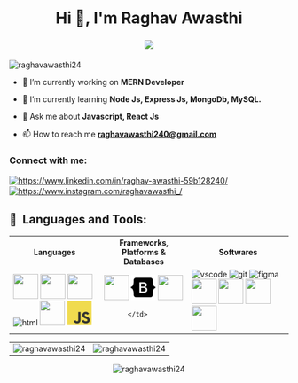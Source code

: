 <h1 align="center">Hi 👋, I'm Raghav Awasthi</h1>
<!-- <h3 align="center">Prometeo'23 Hackoverflow Winner!</h3> -->
<!-- <h3 align="center"> <img src="https://readme-typing-svg.herokuapp.com?color=0357F7&lines=Frontend+Developer;P+%3A)" /> </h3> -->
<h3 align="center">
   <a href="https://github.com/DenverCoder1/readme-typing-svg"><img src="https://readme-typing-svg.herokuapp.com?lines=Frontend+Developer!;Web+Developer!;Prometeo'23+Hackoverflow+Winner!&center=true&width=500&height=50"></a> 
</h3>

<!-- <p align="center">
    <img src="https://github.com/raghavawasthi24/raghavawasthi24/blob/main/gitartwork.svg" />
</p>    -->

<p align="left"> <img src="https://komarev.com/ghpvc/?username=raghavawasthi24&label=Profile%20views&color=0e75b6&style=flat" alt="raghavawasthi24" /> </p>

- 🔭 I’m currently working on **MERN Developer**

- 🌱 I’m currently learning **Node Js, Express Js, MongoDb, MySQL.**

- 💬 Ask me about **Javascript, React Js**

- 📫 How to reach me **raghavawasthi240@gmail.com**

<h3 align="left">Connect with me:</h3>
<p align="left">
<a href="https://linkedin.com/in/https://www.linkedin.com/in/raghav-awasthi-59b128240/" target="blank"><img align="center" src="https://raw.githubusercontent.com/rahuldkjain/github-profile-readme-generator/master/src/images/icons/Social/linked-in-alt.svg" alt="https://www.linkedin.com/in/raghav-awasthi-59b128240/" height="30" width="40" /></a>
<a href="https://instagram.com/https://www.instagram.com/raghavawasthi_/" target="blank"><img align="center" src="https://raw.githubusercontent.com/rahuldkjain/github-profile-readme-generator/master/src/images/icons/Social/instagram.svg" alt="https://www.instagram.com/raghavawasthi_/" height="30" width="40" /></a>
</p>

<!-- <h3 align="left">Languages and Tools:</h3>
<p align="left">
   <a href="https://www.cprogramming.com/" target="_blank" rel="noreferrer"> <img src="https://raw.githubusercontent.com/devicons/devicon/master/icons/c/c-original.svg" alt="c" width="40" height="40"/> </a> <a href="https://www.w3schools.com/cpp/" target="_blank" rel="noreferrer"> <img src="https://raw.githubusercontent.com/devicons/devicon/master/icons/cplusplus/cplusplus-original.svg" alt="cplusplus" width="40" height="40"/> </a> <a href="https://www.w3schools.com/css/" target="_blank" rel="noreferrer"> <img src="https://raw.githubusercontent.com/devicons/devicon/master/icons/css3/css3-original-wordmark.svg" alt="css3" width="40" height="40"/> </a> <a href="https://www.w3.org/html/" target="_blank" rel="noreferrer"> <img src="https://raw.githubusercontent.com/devicons/devicon/master/icons/html5/html5-original-wordmark.svg" alt="html5" width="40" height="40"/> </a> <a href="https://developer.mozilla.org/en-US/docs/Web/JavaScript" target="_blank" rel="noreferrer"> <img src="https://raw.githubusercontent.com/devicons/devicon/master/icons/javascript/javascript-original.svg" alt="javascript" width="40" height="40"/> </a> <a href="https://reactjs.org/" target="_blank" rel="noreferrer"> <img src="https://raw.githubusercontent.com/devicons/devicon/master/icons/react/react-original-wordmark.svg" alt="react" width="40" height="40"/> </a>
 <a href="https://nodejs.org/" target="_blank" rel="noreferrer"> <img src="https://raw.githubusercontent.com/devicons/devicon/master/icons/node/node-original-wordmark.svg" alt="react" width="40" height="40"/> </a>
    <a href="https://expressjs.org/" target="_blank" rel="noreferrer"> <img src="https://raw.githubusercontent.com/devicons/devicon/master/icons/express/express-original-wordmark.svg" alt="react" width="40" height="40"/> </a>
    <a href="https://mongoDb.org/" target="_blank" rel="noreferrer"> <img src="https://raw.githubusercontent.com/devicons/devicon/master/icons/mongoDb/mongoDb-original-wordmark.svg" alt="react" width="40" height="40"/> </a>
    <a href="https://mysql.org/" target="_blank" rel="noreferrer"> <img src="https://raw.githubusercontent.com/devicons/devicon/master/icons/mysql/mysql-original-wordmark.svg" alt="react" width="40" height="40"/> </a>
</p>
 -->
<h2> 🚀 &nbsp;Languages and Tools:</h2>
<p align="left">
<table>
<tr><th>Languages</th> <th>Frameworks, Platforms & Databases </th><th>Softwares</th>
  <tr>
    <td>
            <img src="https://cdn.jsdelivr.net/gh/devicons/devicon/icons/c/c-original.svg" width="45" height="45"/>
           <img src="https://cdn.jsdelivr.net/gh/devicons/devicon/icons/cplusplus/cplusplus-original.svg" width="45" height="45"/>
           <img src="https://cdn.jsdelivr.net/gh/devicons/devicon/icons/python/python-original.svg" width="45" height="45" />
<img src="https://cdn.jsdelivr.net/gh/devicons/devicon/icons/html5/html5-original.svg" alt="html" width="45" height="45"/>
<img src="https://cdn.jsdelivr.net/gh/devicons/devicon/icons/css3/css3-original.svg" width="45" height="45" />
          <img src="https://raw.githubusercontent.com/devicons/devicon/master/icons/javascript/javascript-original.svg" alt="javascript" width="45" height="45" />
</td>
     <td>
            <img src="https://cdn.jsdelivr.net/gh/devicons/devicon/icons/nodejs/nodejs-original-wordmark.svg" width="45" height="45"/>
         <img src="https://raw.githubusercontent.com/devicons/devicon/master/icons/bootstrap/bootstrap-plain.svg" alt="bootstrap" width="45" height="45" />
            <img src="https://cdn.jsdelivr.net/gh/devicons/devicon/icons/react/react-original.svg" width="45" height="45" />
           
           
<!--             <img src="https://cdn.jsdelivr.net/gh/devicons/devicon/icons/express/express-original-wordmark.svg" width="45" height="45" />
            <img src="https://cdn.jsdelivr.net/gh/devicons/devicon/icons/nodejs/nodejs-original-wordmark.svg" width="45" height="45"/>
           
            <img src="https://cdn.jsdelivr.net/gh/devicons/devicon/icons/mysql/mysql-original-wordmark.svg" width="45" height="45"/>
            <img src="https://cdn.jsdelivr.net/gh/devicons/devicon/icons/mongodb/mongodb-original.svg" width="45" height="45"/>
             -->
          </td>  
          
<td>
<img src="https://cdn.jsdelivr.net/gh/devicons/devicon/icons/vscode/vscode-original.svg" alt="vscode" width="45" height="45"/>
            <img src="https://cdn.jsdelivr.net/gh/devicons/devicon/icons/atom/atom-original.svg" width="45" height="45 />
<img src="https://cdn.jsdelivr.net/gh/devicons/devicon/icons/git/git-original.svg" alt="git" width="45" height="45"/> 
<img src="https://cdn.jsdelivr.net/gh/devicons/devicon/icons/figma/figma-original.svg" alt="figma" width="45" height="45"/>  
<img src="https://cdn.jsdelivr.net/gh/devicons/devicon/icons/photoshop/photoshop-line.svg" width="45" height="45"/>
            <img src="https://cdn.jsdelivr.net/gh/devicons/devicon/icons/illustrator/illustrator-line.svg" width="45" height="45"/>
            <img src="https://cdn.jsdelivr.net/gh/devicons/devicon/icons/xd/xd-line.svg" width="45" height="45"/>
            <img src="https://www.vectorlogo.zone/logos/getpostman/getpostman-icon.svg" width="45" height="45"/>
</td>
   </tr> 
 
</table>

</p>
<table>
  <tr>
    <td><img src="https://github-readme-stats.vercel.app/api?username=raghavawasthi24&show_icons=true&theme=dark&locale=en" alt="raghavawasthi24" /></td>
    <td><img src="https://github-readme-stats.vercel.app/api/top-langs?username=raghavawasthi24&show_icons=true&theme=dark&locale=en&layout=compact" alt="raghavawasthi24" /></td>
  </tr>
</table>
<div align="center">
<p><img align="center" src="https://github-readme-streak-stats.herokuapp.com/?user=raghavawasthi24&theme=dark" alt="raghavawasthi24" /></p>
  </div>
